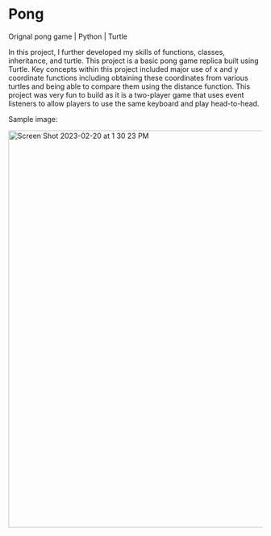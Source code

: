 # Pong
Orignal pong game | Python | Turtle

In this project, I further developed my skills of functions, classes, inheritance, and turtle. This project is a basic pong game replica built using Turtle. Key concepts within this project included major use of x and y coordinate functions including obtaining these coordinates from various turtles and being able to compare them using the distance function. This project was very fun to build as it is a two-player game that uses event listeners to allow players to use the same keyboard and play head-to-head.



Sample image:


<img width="787" alt="Screen Shot 2023-02-20 at 1 30 23 PM" src="https://user-images.githubusercontent.com/102704926/220201127-43ef9eb1-8f69-45b7-a1d0-e8505787b509.png">
